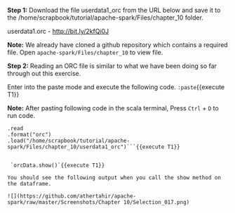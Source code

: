 **Step 1:** Download the file userdata1_orc from the URL below and save it to the /home/scrapbook/tutorial/apache-spark/Files/chapter_10 folder.

userdata1.orc - http://bit.ly/2kfQi0J

**Note:** We already have cloned a github repository which contains a required file. Open `apache-spark/Files/chapter_10` to view file.

**Step 2:** Reading an ORC file is similar to what we have been doing so far through out this exercise.

Enter into the paste mode and execute the following code.
`:paste`{{execute T1}}

**Note:** After pasting following code in the scala terminal, Press  `Ctrl` + `D` to run code.

```val orcData = spark
.read
.format("orc")
.load("/home/scrapbook/tutorial/apache-spark/Files/chapter_10/userdata1_orc")```{{execute T1}}


 `orcData.show()`{{execute T1}} 

You should see the following output when you call the show method on the dataframe.

![](https://github.com/athertahir/apache-spark/raw/master/Screenshots/Chapter 10/Selection_017.png)